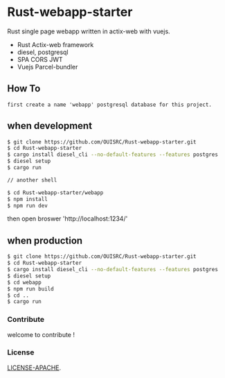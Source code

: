 # Rust-webapp-starter
Rust single page webapp written in actix-web with vuejs.
- Rust Actix-web framework
- diesel, postgresql 
- SPA CORS JWT
- Vuejs Parcel-bundler

## How To
    first create a name 'webapp' postgresql database for this project.

## when development
```bash
$ git clone https://github.com/OUISRC/Rust-webapp-starter.git
$ cd Rust-webapp-starter
$ cargo install diesel_cli --no-default-features --features postgres
$ diesel setup
$ cargo run

// another shell

$ cd Rust-webapp-starter/webapp
$ npm install
$ npm run dev
```
then open broswer 'http://localhost:1234/'

## when production

```bash
$ git clone https://github.com/OUISRC/Rust-webapp-starter.git
$ cd Rust-webapp-starter
$ cargo install diesel_cli --no-default-features --features postgres
$ diesel setup
$ cd webapp
$ npm run build
$ cd ..
$ cargo run
```

### Contribute
 
welcome to contribute !

### License

[LICENSE-APACHE](https://github.com/OUIRC/Rust-webapp-starter/blob/master/LICENSE).

